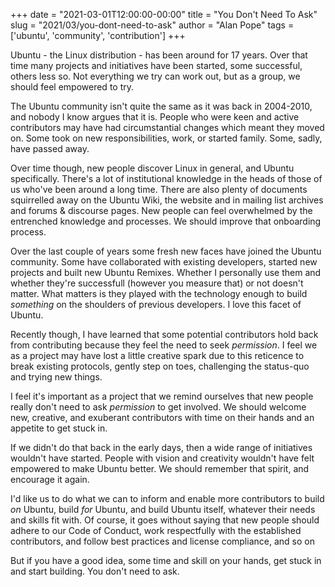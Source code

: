 +++
date = "2021-03-01T12:00:00-00:00"
title = "You Don't Need To Ask"
slug = "2021/03/you-dont-need-to-ask"
author = "Alan Pope"
tags = ['ubuntu', 'community', 'contribution']
+++

Ubuntu - the Linux distribution - has been around for 17 years. Over that time many projects and initiatives have been started, some successful, others less so. Not everything we try can work out, but as a group, we should feel empowered to try.

The Ubuntu community isn't quite the same as it was back in 2004-2010, and nobody I know argues that it is. People who were keen and active contributors may have had circumstantial changes which meant they moved on. Some took on new responsibilities, work, or started family. Some, sadly, have passed away. 

Over time though, new people discover Linux in general, and Ubuntu specifically. There's a lot of institutional knowledge in the heads of those of us who've been around a long time. There are also plenty of documents squirrelled away on the Ubuntu Wiki, the website and in mailing list archives and forums & discourse pages. New people can feel overwhelmed by the entrenched knowledge and processes. We should improve that onboarding process.

Over the last couple of years some fresh new faces have joined the Ubuntu community. Some have collaborated with existing developers, started new projects and built new Ubuntu Remixes. Whether I personally use them and whether they're successfull (however you measure that) or not doesn't matter. What matters is they played with the technology enough to build *something* on the shoulders of previous developers. I love this facet of Ubuntu.

Recently though, I have learned that some potential contributors hold back from contributing because they feel the need to seek *permission*. I feel we as a project may have lost a little creative spark due to this reticence to break existing protocols, gently step on toes, challenging the status-quo and trying new things.

I feel it's important as a project that we remind ourselves that new people really don't need to ask *permission* to get involved. We should welcome new, creative, and exuberant contributors with time on their hands and an appetite to get stuck in. 

If we didn't do that back in the early days, then a wide range of initiatives wouldn't have started. People with vision and creativity wouldn't have felt empowered to make Ubuntu better. We should remember that spirit, and encourage it again.

I'd like us to do what we can to inform and enable more contributors to build *on* Ubuntu, build *for* Ubuntu, and build Ubuntu itself, whatever their needs and skills fit with. Of course, it goes without saying that new people should adhere to our Code of Conduct, work respectfully with the established contributors, and follow best practices and license compliance, and so on

But if you have a good idea, some time and skill on your hands, get stuck in and start building. You don't need to ask.